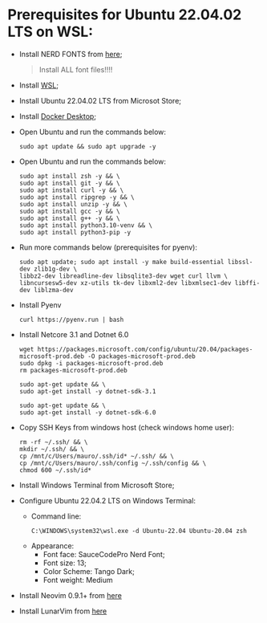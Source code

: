 # Prerequisites for Ubuntu 22.04.02 LTS on WSL:

- Install NERD FONTS from [here](fonts/);
  > Install ALL font files!!!!
- Install [WSL](https://docs.microsoft.com/en-us/windows/wsl/install);
- Install Ubuntu 22.04.02 LTS from Microsot Store;
- Install [Docker Desktop](https://www.docker.com/products/docker-desktop/);

- Open Ubuntu and run the commands below:
  ```
  sudo apt update && sudo apt upgrade -y 
  ```


- Open Ubuntu and run the commands below:
  ```
  sudo apt install zsh -y && \
  sudo apt install git -y && \
  sudo apt install curl -y && \
  sudo apt install ripgrep -y && \
  sudo apt install unzip -y && \
  sudo apt install gcc -y && \
  sudo apt install g++ -y && \
  sudo apt install python3.10-venv && \
  sudo apt install python3-pip -y
  ```

- Run more commands below (prerequisites for pyenv):
  ```
  sudo apt update; sudo apt install -y make build-essential libssl-dev zlib1g-dev \
  libbz2-dev libreadline-dev libsqlite3-dev wget curl llvm \
  libncursesw5-dev xz-utils tk-dev libxml2-dev libxmlsec1-dev libffi-dev liblzma-dev
  ```

- Install Pyenv
  ```
  curl https://pyenv.run | bash
  ```

- Install Netcore 3.1 and Dotnet 6.0
  ```
  wget https://packages.microsoft.com/config/ubuntu/20.04/packages-microsoft-prod.deb -O packages-microsoft-prod.deb
  sudo dpkg -i packages-microsoft-prod.deb
  rm packages-microsoft-prod.deb
  ```

  ```
  sudo apt-get update && \
  sudo apt-get install -y dotnet-sdk-3.1
  ```

  ```
  sudo apt-get update && \
  sudo apt-get install -y dotnet-sdk-6.0
  ```

- Copy SSH Keys from windows host (check windows home user):
  ```
  rm -rf ~/.ssh/ && \
  mkdir ~/.ssh/ && \
  cp /mnt/c/Users/mauro/.ssh/id* ~/.ssh/ && \
  cp /mnt/c/Users/mauro/.ssh/config ~/.ssh/config && \
  chmod 600 ~/.ssh/id*
  ```

- Install Windows Terminal from Microsoft Store;
- Configure Ubuntu 22.04.2 LTS on Windows Terminal:
  - Command line:
    ```
    C:\WINDOWS\system32\wsl.exe -d Ubuntu-22.04 Ubuntu-20.04 zsh
    ```
  - Appearance:
    - Font face: SauceCodePro Nerd Font;
    - Font size: 13;
    - Color Scheme: Tango Dark;
    - Font weight: Medium

- Install Neovim 0.9.1+ from [here](https://github.com/neovim/neovim/releases)
- Install LunarVim from [here](https://www.lunarvim.org/)

